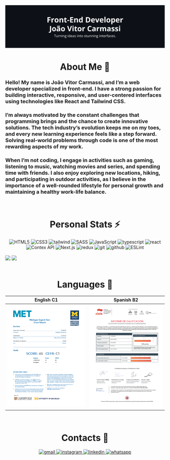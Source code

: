 <div>
  <img
    alt="banner perfil"
    src="./public/imgBanner.webp"
  />
</div>

<div>
  <h1 align="center">About Me 👤</h1>
  <h3>
    Hello! My name is João Vitor Carmassi, and I’m a web developer specialized in front-end. I have a strong passion for building interactive, responsive, and user-centered interfaces using technologies like React and Tailwind CSS.
  </h3>
  <h3>
    I’m always motivated by the constant challenges that programming brings and the chance to create innovative solutions. The tech industry’s evolution keeps me on my toes, and every new learning experience feels like a step forward. Solving real-world problems through code is one of the most rewarding aspects of my work.
  </h3>
  <h3>
    When I’m not coding, I engage in activities such as gaming, listening to music, watching movies and series, and spending time with friends. I also enjoy exploring new locations, hiking, and participating in outdoor activities, as I believe in the importance of a well-rounded lifestyle for personal growth and maintaining a healthy work-life balance.
  </h3>
</div>

<br>

<div align="center">
  <h1>Personal Stats ⚡</h1>
  <img src="https://img.shields.io/badge/HTML5-E34F26?style=for-the-badge&logo=html5&logoColor=ffffff" alt="HTML5" loading="lazy" />
  <img src="https://img.shields.io/badge/CSS3-663399?style=for-the-badge&logo=css&logoColor=ffffff" alt="CSS3" loading="lazy" />
  <img src="https://img.shields.io/badge/tailwind-06B6D4?style=for-the-badge&logo=tailwindcss&logoColor=ffffff" alt="tailwind" loading="lazy" />
  <img src="https://img.shields.io/badge/SASS-CC6699?style=for-the-badge&logo=sass&logoColor=ffffff" alt="SASS" loading="lazy" />
  <img src="https://img.shields.io/badge/JavaScript-F7DF1E?style=for-the-badge&logo=javascript&logoColor=000000" alt="JavaScript" loading="lazy" />
  <img src="https://img.shields.io/badge/typescript-3178C6?style=for-the-badge&logo=typescript&logoColor=ffffff" alt="typescript" loading="lazy" />
  <img src="https://img.shields.io/badge/react-61DAFB?style=for-the-badge&logo=react&logoColor=000000" alt="react" loading="lazy" />
  <img src="https://img.shields.io/badge/Contex API-61DAFB?style=for-the-badge&logo=react&logoColor=000000" alt="Contex API" loading="lazy" />
  <img src="https://img.shields.io/badge/Next.js-000000?style=for-the-badge&logo=nextdotjs&logoColor=ffffff" alt="Next.js" loading="lazy" />
  <img src="https://img.shields.io/badge/redux-764ABC?style=for-the-badge&logo=redux&logoColor=ffffff" alt="redux" loading="lazy" />
  <img src="https://img.shields.io/badge/git-F05032?style=for-the-badge&logo=git&logoColor=ffffff" alt="git" loading="lazy" />
  <img src="https://img.shields.io/badge/github-181717?style=for-the-badge&logo=github&logoColor=ffffff" alt="github" loading="lazy" />
  <img src="https://img.shields.io/badge/ESLint-4B32C3?style=for-the-badge&logo=ESLint&logoColor=ffffff" alt="ESLint" loading="lazy" />
</div>
  
<br />
  
<div>
  <img
    width="40%"
    src="https://github-readme-stats.vercel.app/api/top-langs/?username=joao-carmassi&title_color=a855f7&icon_color=a855f7&text_color=ffffff&bg_color=0d1117&show_icons=true&layout=donut"
  />
  <img
    width="59%"
    src="https://github-readme-stats.vercel.app/api?username=joao-carmassi&title_color=a855f7&icon_color=a855f7&text_color=ffffff&bg_color=0d1117&show_icons=true"
  />
  <img
    src="https://github-readme-activity-graph.vercel.app/graph?username=joao-carmassi&bg_color=0d1117&color=ffffff&line=ffffff&point=a855f7&area=true&hide_border=true"
    alt
  />
</div>

<br>

<div>
  <h1 align="center">Languages 📓</h1>
  <table>
    <thead>
      <tr>
        <th>
          English C1
        </th>
        <th>
          Spanish B2
        </th>
      </tr>
    </thead>
    <tbody>
      <tr>
        <td>
          <img src='./public/imgCertificadoIngles.webp'/>
        </td>
        <td>
          <img src='./public/imgCertificadoEspanhol.webp'/>
        </td>
      </tr>
    </tbody>
  </table>
</div>

<br>

<div align="center">
  <h1>Contacts 📱</h1>
  <a href="mailto:joaovitorcarmassi@gmail.com">
    <img src="https://img.shields.io/badge/gmail-EA4335?style=for-the-badge&logo=gmail&logoColor=ffffff" alt="gmail" loading="lazy" />
  </a>
  <a href="https://www.instagram.com/joao_carmassi/" target="_blank">
    <img src="https://img.shields.io/badge/instagram-FF0069?style=for-the-badge&logo=instagram&logoColor=ffffff" alt="instagram" loading="lazy" />
  </a>
  <a href="https://www.linkedin.com/in/joão-carmassi/" target="_blank">
    <img src="https://img.shields.io/badge/linkedin -0e76a8?style=for-the-badge&logoColor=ffffff" alt="linkedin " loading="lazy" />
  </a>
  <a href="https://wa.me/12996661778">
    <img src="https://img.shields.io/badge/whatsapp-25D366?style=for-the-badge&logo=whatsapp&logoColor=ffffff" alt="whatsapp" loading="lazy" />
  </a>
</div>
